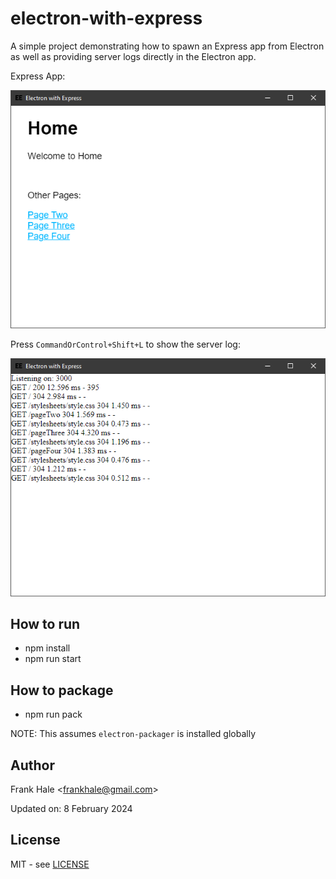 # electron-with-express

A simple project demonstrating how to spawn an Express app from Electron as well
as providing server logs directly in the Electron app.

Express App:

![Express-App](screenshots/express-app.png)

Press `CommandOrControl+Shift+L` to show the server log:

![Server-Log](screenshots/server-log.png)

## How to run

- npm install
- npm run start

## How to package

- npm run pack

NOTE: This assumes `electron-packager` is installed globally

## Author

Frank Hale &lt;frankhale@gmail.com&gt;

Updated on: 8 February 2024

## License

MIT - see [LICENSE](LICENSE)

